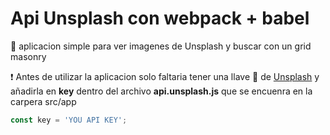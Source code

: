 # Api Unsplash con webpack + babel

  :loudspeaker: aplicacion simple para ver imagenes de Unsplash y buscar con un grid masonry

   :heavy_exclamation_mark: Antes de utilizar la aplicacion solo faltaria tener una llave :key: de [Unsplash](https://unsplash.com/developers) y añadirla en **key** dentro del archivo  **api.unsplash.js** que se encuenra en la carpera src/app

  ```js
  const key = 'YOU API KEY';
  ```
